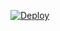 [![Deploy](https://www.herokucdn.com/deploy/button.svg)](https://heroku.com/deploy?template=https://github.com/DeveloperXprince/Filestoringbot)
